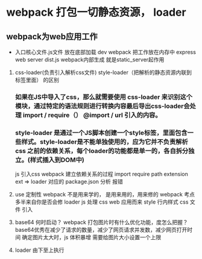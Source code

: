 # webpack 打包一切静态资源， loader


## webpack为web应用工作

- 入口核心文件.js文件 放在底部加载
  dev webpack 把工作放在内存中
  express web server dist.js webpack内部生成  就是static_server起作用

1. css-loader(负责引入解析css文件) style-loader（把解析的静态资源内联到标签里面） 的区别
   
   ### 如果在JS中导入了css，那么就需要使用 css-loader 来识别这个模块，通过特定的语法规则进行转换内容最后导出css-loader会处理 import / require（） @import / url 引入的内容。

   ### style-loader 是通过一个JS脚本创建一个style标签，里面包含一些样式。style-loader是不能单独使用的，应为它并不负责解析 css 之前的依赖关系，每个loader的功能都是单一的，各自拆分独立。(样式插入到DOM中)

    js 引入css 
    webpack 建立依赖关系的过程
    import require path extension
    ext => loader 对应的
    package.json 分析 报错
2. use 定制性 webpack 不是用来学的， 是用来用的，用来修的 webpack 考点多半来自你是否会修
   loader
   js 处理 css 
   web 应用而来  style 行内样式<style></style>
   css 文件 引入<link>

3. base64 何时启动？ webpack 打包图片时有什么优化功能，度怎么把握？
   base64优秀在减少了请求的数量，减少了网页请求并发数，减少网页打开时间
   确定图片太大时，js 体积暴增  需要给图片大小设置一个上限

4. loader 由下至上执行